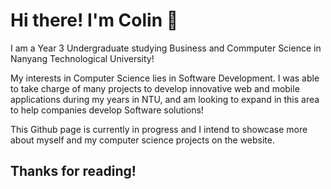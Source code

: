 # Hi there! I'm Colin 👋

I am a Year 3 Undergraduate studying Business and Commputer Science in Nanyang Technological University!

My interests in Computer Science lies in Software Development. I was able to take charge of many projects to develop innovative web and mobile applications during my years in NTU, and am looking to expand in this area to help companies develop Software solutions!

This Github page is currently in progress and I intend to showcase more about myself and my computer science projects on the website.

## Thanks for reading!
### 
